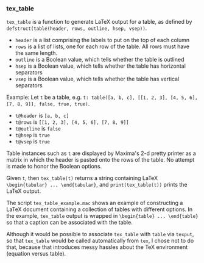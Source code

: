 ### tex\_table

`tex_table` is a function to generate LaTeX output for a table,
as defined by `defstruct(table(header, rows, outline, hsep, vsep))`.

 * `header` is a list comprising the labels to put on the top of each column
 * `rows` is a list of lists, one for each row of the table. All rows must have the same length.
 * `outline` is a Boolean value, which tells whether the table is outlined
 * `hsep` is a Boolean value, which tells whether the table has horizontal separators
 * `vsep` is a Boolean value, which tells whether the table has vertical separators

Example:
Let `t` be a table, e.g. `t: table([a, b, c], [[1, 2, 3], [4, 5, 6], [7, 8, 9]], false, true, true)`.

 * `t@header` is `[a, b, c]`
 * `t@rows` is `[[1, 2, 3], [4, 5, 6], [7, 8, 9]]`
 * `t@outline` is `false`
 * `t@hsep` is `true`
 * `t@vsep` is `true`

Table instances such as `t` are displayed by Maxima's 2-d pretty printer
as a matrix in which the header is pasted onto the rows of the table.
No attempt is made to honor the Boolean options.

Given `t`, then `tex_table(t)` returns a string containing LaTeX `\begin{tabular} ... \end{tabular}`,
and `print(tex_table(t))` prints the LaTeX output.

The script `tex_table_example.mac` shows an example of constructing a
LaTeX document containing a collection of tables with different options.
In the example, `tex_table` output is wrapped in `\begin{table} ... \end{table}`
so that a caption can be associated with the table.

Although it would be possible to associate `tex_table` with `table` via `texput`,
so that `tex_table` would be called automatically from `tex`,
I chose not to do that, because that introduces messy hassles about the TeX environment
(equation versus table).
